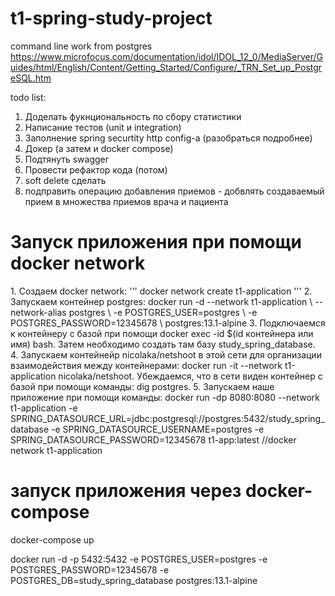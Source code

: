 # t1-spring-study-project

command line work from postgres 
https://www.microfocus.com/documentation/idol/IDOL_12_0/MediaServer/Guides/html/English/Content/Getting_Started/Configure/_TRN_Set_up_PostgreSQL.htm

todo list: 
1. Доделать фукнциональность по сбору статистики
2. Написание тестов (unit и integration)
3. Заполнение spring securtity http config-а (разобраться подробнее)
4. Докер (а затем и docker compose)
5. Подтянуть swagger
6. Провести рефактор кода (потом)
7. soft delete сделать
8. подправить операцию добавления приемов - добвлять создаваемый прием в множества приемов врача и пациента


<h1> Запуск приложения при помощи docker network </h1> 
1. Создаем docker network: 
        '''
        docker network create t1-application
        '''
2. Запускаем контейнер postgres:
        docker run -d --network t1-application \
            --network-alias postgres \
            -e POSTGRES_USER=postgres \
            -e POSTGRES_PASSWORD=12345678 \
            postgres:13.1-alpine
3. Подключаемся к контейнеру с базой при помощи docker exec -id $(id контейнера или имя) bash.
Затем необходимо создать там базу study_spring_database.
4. Запускаем контейнейр nicolaka/netshoot в этой сети для организации взаимодействия между контейнерами:
docker run -it --network t1-application nicolaka/netshoot. Убеждаемся, что в сети виден контейнер с базой при помощи команды: dig postgres. 
5. Запускаем наше приложение при помощи команды: 
docker run -dp 8080:8080 --network t1-application -e SPRING_DATASOURCE_URL=jdbc:postgresql://postgres:5432/study_spring_database -e SPRING_DATASOURCE_USERNAME=postgres -e SPRING_DATASOURCE_PASSWORD=12345678 t1-app:latest
//docker network t1-application

<h1> запуск приложения через docker-compose</h1>
docker-compose up

docker run -d -p 5432:5432 -e POSTGRES_USER=postgres -e POSTGRES_PASSWORD=12345678 -e POSTGRES_DB=study_spring_database postgres:13.1-alpine